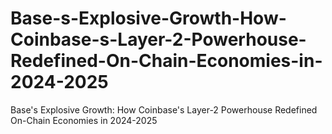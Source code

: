# Base-s-Explosive-Growth-How-Coinbase-s-Layer-2-Powerhouse-Redefined-On-Chain-Economies-in-2024-2025
Base's Explosive Growth: How Coinbase's Layer-2 Powerhouse Redefined On-Chain Economies in 2024-2025
